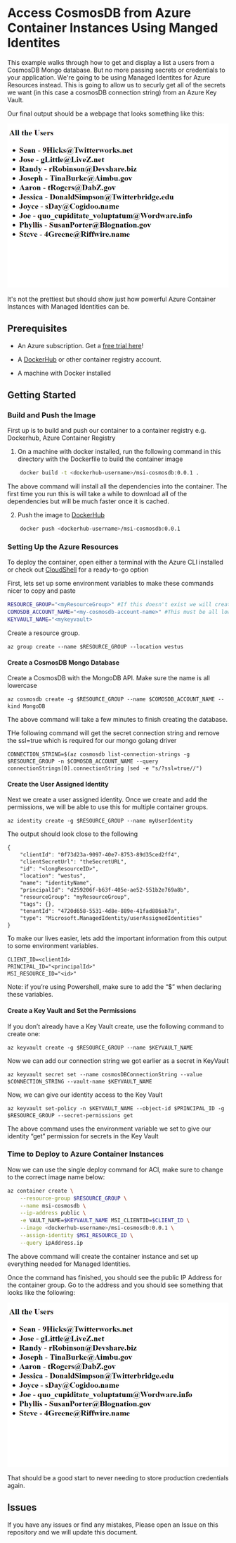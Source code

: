 # Access CosmosDB from Azure Container Instances Using Manged Identites

This example walks through how to get and display a list a users from a CosmosDB Mongo database. But no more passing secrets or credentials to your application. We're going to be using Managed Identites for Azure Resources instead. This is going to allow us to securly get all of the secrets we want (in this case a cosmosDB connection string) from an Azure Key Vault.

Our final output should be a webpage that looks something like this:

![Failed to Load Image](UserTableOutput.png)

It's not the prettiest but should show just how powerful Azure Container Instances with Managed Identities can be.

## Prerequisites

- An Azure subscription. Get a [free trial here](https://azure.microsoft.com/en-us/free/)!

- A [DockerHub](http://dockerhub.com) or other container registry account.

- A machine with Docker installed

## Getting Started

### Build and Push the Image

First up is to build and push our container to a container registry e.g. Dockerhub, Azure Container Registry

1. On a machine with docker installed, run the following command in this directory with the Dockerfile to build the container image

```sh
    docker build -t <dockerhub-username>/msi-cosmosdb:0.0.1 .
```

The above command will install all the dependencies into the container. The first time you run this is will take a while to download all of the dependencies but will be much faster once it is cached.

2. Push the image to [DockerHub](http://dockerhub.com)

```sh
    docker push <dockerhub-username>/msi-cosmosdb:0.0.1
```

### Setting Up the Azure Resources

To deploy the container, open either a terminal with the Azure CLI installed or check out [CloudShell](https://shell.azure.com/) for a ready-to-go option

First, lets set up some environment variables to make these commands nicer to copy and paste

```sh
RESOURCE_GROUP="<myResourceGroup>" #If this doesn't exist we will create one
COMOSDB_ACCOUNT_NAME="<my-cosmosdb-account-name>" #This must be all lowercase
KEYVAULT_NAME="<mykeyvault>
```

Create a resource group.

    az group create --name $RESOURCE_GROUP --location westus

#### Create a CosmosDB Mongo Database

Create a CosmosDB with the MongoDB API. Make sure the name is all lowercase

    az cosmosdb create -g $RESOURCE_GROUP --name $COMOSDB_ACCOUNT_NAME --kind MongoDB

The above command will take a few minutes to finish creating the database.

THe following command will get the secret connection string and remove the ssl=true which is required for our mongo golang driver

    CONNECTION_STRING=$(az cosmosdb list-connection-strings -g $RESOURCE_GROUP -n $COMOSDB_ACCOUNT_NAME --query connectionStrings[0].connectionString |sed -e "s/?ssl=true//")

#### Create the User Assigned Identity

Next we create a user assigned identity. Once we create and add the permissions, we will be able to use this for multiple container groups.

    az identity create -g $RESOURCE_GROUP --name myUserIdentity

The output should look close to the following

    {
        "clientId": "0f73d23a-9097-40e7-8753-89d35ced2ff4",
        "clientSecretUrl": "theSecretURL",
        "id": "<longResourceID>",
        "location": "westus",
        "name": "identityName",
        "principalId": "d259206f-b63f-405e-ae52-551b2e769a8b",
        "resourceGroup": "myResourceGroup",
        "tags": {},
        "tenantId": "4720d658-5531-4d8e-889e-41fad886ab7a",
        "type": "Microsoft.ManagedIdentity/userAssignedIdentities"
    }

To make our lives easier, lets add the important information from this output to some environment variables.

    CLIENT_ID=<clientId>
    PRINCIPAL_ID="<principalId>"
    MSI_RESOURCE_ID="<id>"

Note: if you’re using Powershell, make sure to add the “$” when declaring these variables.

#### Create a Key Vault and Set the Permissions

If you don’t already have a Key Vault create, use the following command to create one:

    az keyvault create -g $RESOURCE_GROUP --name $KEYVAULT_NAME

Now we can add our connection string we got earlier as a secret in KeyVault

    az keyvault secret set --name cosmosDBConnectionString --value $CONNECTION_STRING --vault-name $KEYVAULT_NAME

Now, we can give our identity access to the Key Vault

    az keyvault set-policy -n $KEYVAULT_NAME --object-id $PRINCIPAL_ID -g $RESOURCE_GROUP --secret-permissions get

The above command uses the environment variable we set to give our identity “get” permission for secrets in the Key Vault

### Time to Deploy to Azure Container Instances

Now we can use the single deploy command for ACI, make sure to change to the correct image name below:

```sh
az container create \
    --resource-group $RESOURCE_GROUP \
    --name msi-cosmosdb \
    --ip-address public \
    -e VAULT_NAME=$KEYVAULT_NAME MSI_CLIENTID=$CLIENT_ID \
    --image <dockerhub-username>/msi-cosmosdb:0.0.1 \
    --assign-identity $MSI_RESOURCE_ID \
    --query ipAddress.ip
```

The above command will create the container instance and set up everything needed for Managed Identities. 

Once the command has finished, you should see the public IP Address for the container group. Go to the address and you should see something that looks like the following: 

![Failed to Load Image](UserTableOutput.png)

That should be a good start to never needing to store production credentials again.

## Issues

If you have any issues or find any mistakes, Please open an Issue on this repository and we will update this document.
